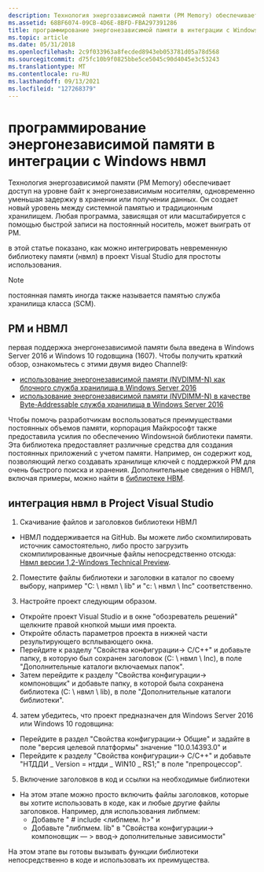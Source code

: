 ```yaml
---
description: Технология энергозависимой памяти (PM Memory) обеспечивает доступ на уровне байт к энергонезависимым носителям, одновременно уменьшая задержку в хранении или получении данных.
ms.assetid: 68BF6074-09CB-4D6E-8BFD-FBA297391286
title: программирование энергонезависимой памяти в интеграции с Windows нвмл
ms.topic: article
ms.date: 05/31/2018
ms.openlocfilehash: 2c9f033963a8fecded8943eb053781d05a78d568
ms.sourcegitcommit: d75fc10b9f0825bbe5ce5045c90d4045e3c53243
ms.translationtype: MT
ms.contentlocale: ru-RU
ms.lasthandoff: 09/13/2021
ms.locfileid: "127268379"
---
```

# <a name="persistent-memory-programming-in-windows---nvml-integration"></a>программирование энергонезависимой памяти в интеграции с Windows нвмл

Технология энергозависимой памяти (PM Memory) обеспечивает доступ на уровне байт к энергонезависимым носителям, одновременно уменьшая задержку в хранении или получении данных. Он создает новый уровень между системной памятью и традиционным хранилищем. Любая программа, зависящая от или масштабируется с помощью быстрой записи на постоянный носитель, может выиграть от PM.

в этой статье показано, как можно интегрировать невременную библиотеку памяти (нвмл) в проект Visual Studio для простоты использования.

> [!Note]  
> постоянная память иногда также называется памятью служба хранилища класса (SCM).

 

## <a name="pm-and-nvml"></a>PM и НВМЛ

первая поддержка энергонезависимой памяти была введена в Windows Server 2016 и Windows 10 годовщина (1607). Чтобы получить краткий обзор, ознакомьтесь с этими двумя видео Channel9:

-   [использование энергонезависимой памяти (NVDIMM-N) как блочного служба хранилища в Windows Server 2016](https://channel9.msdn.com/Events/Build/2016/P466)
-   [использование энергонезависимой памяти (NVDIMM-N) в качестве Byte-Addressable служба хранилища в Windows Server 2016](https://channel9.msdn.com/Events/Build/2016/P470)

Чтобы помочь разработчикам воспользоваться преимуществами постоянных объемов памяти, корпорация Майкрософт также предоставила усилия по обеспечению Windowsной библиотеки памяти. Эта библиотека предоставляет различные средства для создания постоянных приложений с учетом памяти. Например, он содержит код, позволяющий легко создавать хранилище ключей с поддержкой PM для очень быстрого поиска и хранения. Дополнительные сведения о НВМЛ, включая примеры, можно найти в [библиотеке НВМ](https://pmem.io/nvml/).

## <a name="integrating-nvml-into-a-visual-studio-project"></a>интеграция нвмл в Project Visual Studio

1. Скачивание файлов и заголовков библиотеки НВМЛ

-   НВМЛ поддерживается на GitHub. Вы можете либо скомпилировать источник самостоятельно, либо просто загрузить скомпилированные двоичные файлы непосредственно отсюда: [Нвмл версии 1,2-Windows Technical Preview](https://github.com/pmem/pmdk/releases/tag/1.2%2Bwtp1).

2. Поместите файлы библиотеки и заголовки в каталог по своему выбору, например "C: \\ нвмл \\ lib" и "c: \\ нвмл \\ Inc" соответственно.

3. Настройте проект следующим образом.

-   Откройте проект Visual Studio и в окне "обозреватель решений" щелкните правой кнопкой мыши имя проекта.
-   Откройте область параметров проекта в нижней части результирующего всплывающего окна.
-   Перейдите к разделу "Свойства конфигурации-> C/C++" и добавьте папку, в которую был сохранен заголовок (C: \\ нвмл \\ Inc), в поле "Дополнительные каталоги включаемых папок".
-   Затем перейдите к разделу "Свойства конфигурации-> компоновщик" и добавьте папку, в которой была сохранена библиотека (C: \\ нвмл \\ lib), в поле "Дополнительные каталоги библиотеки".

4. затем убедитесь, что проект предназначен для Windows Server 2016 или Windows 10 годовщина:

-   Перейдите в раздел "Свойства конфигурации-> Общие" и задайте в поле "версия целевой платформы" значение "10.0.14393.0" и
-   Перейдите к разделу "Свойства конфигурации-> C/C++" и добавьте "НТДДИ \_ Version = нтдди \_ WIN10 \_ RS1;" в поле "препроцессор".

5. Включение заголовков в код и ссылки на необходимые библиотеки

-   На этом этапе можно просто включить файлы заголовков, которые вы хотите использовать в коде, как и любые другие файлы заголовков. Например, для использования либпмем:
    -   Добавьте " \# include <либпмем. h>" и
    -   Добавьте "либпмем. lib" в "Свойства конфигурации-> компоновщик — > ввод-> дополнительные зависимости"

На этом этапе вы готовы вызывать функции библиотеки непосредственно в коде и использовать их преимущества.

 

 



